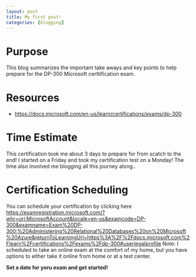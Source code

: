 ```yaml
---
layout: post
title: My first post!
categories: [blogging]
---
```


# Purpose

This blog summarizes the important take aways and key points to help prepare for the DP-300 Microsoft certtification exam. 

# Resources

* https://docs.microsoft.com/en-us/learn/certifications/exams/dp-300

# Time Estimate

This certification took me about 3 days to prepare for from scatch to the end! I started on a Friday and took my certification test on a Monday! The time also involved 
me blogging all this journey along.. 

# Certification Scheduling

You can schedule your certification by clicking here https://examregistration.microsoft.com/?whr=uri:MicrosoftAccount&locale=en-us&examcode=DP-300&examname=Exam%20DP-300:%20Administering%20Relational%20Databases%20on%20Microsoft%20Azure&returnToLearningUrl=https%3A%2F%2Fdocs.microsoft.com%2Flearn%2Fcertifications%2Fexams%2Fdp-300#userlegalprofile
Note: I scheduled to take an online exam at the comfort of my home, but you have options to either take it online from home or at a test center.

__Set a date for yoru exam and get started!__
